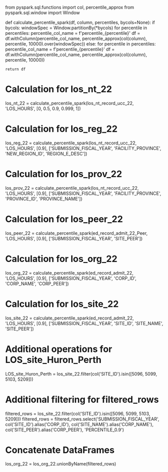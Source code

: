 from pyspark.sql.functions import col, percentile_approx
from pyspark.sql.window import Window

def calculate_percentile_spark(df, column, percentiles, bycols=None):
    if bycols:
        windowSpec = Window.partitionBy(*bycols)
        for percentile in percentiles:
            percentile_col_name = f'percentile_{percentile}'
            df = df.withColumn(percentile_col_name, percentile_approx(col(column), percentile, 10000).over(windowSpec))
    else:
        for percentile in percentiles:
            percentile_col_name = f'percentile_{percentile}'
            df = df.withColumn(percentile_col_name, percentile_approx(col(column), percentile, 10000))

    return df

# Calculation for los_nt_22
los_nt_22 = calculate_percentile_spark(los_nt_record_ucc_22, 'LOS_HOURS', [0, 0.5, 0.9, 0.999, 1])

# Calculation for los_reg_22
los_reg_22 = calculate_percentile_spark(los_nt_record_ucc_22, 'LOS_HOURS', [0.9], ['SUBMISSION_FISCAL_YEAR', 'FACILITY_PROVINCE', 'NEW_REGION_ID', 'REGION_E_DESC'])

# Calculation for los_prov_22
los_prov_22 = calculate_percentile_spark(los_nt_record_ucc_22, 'LOS_HOURS', [0.9], ['SUBMISSION_FISCAL_YEAR', 'FACILITY_PROVINCE', 'PROVINCE_ID', 'PROVINCE_NAME'])

# Calculation for los_peer_22
los_peer_22 = calculate_percentile_spark(ed_record_admit_22_Peer, 'LOS_HOURS', [0.9], ['SUBMISSION_FISCAL_YEAR', 'SITE_PEER'])

# Calculation for los_org_22
los_org_22 = calculate_percentile_spark(ed_record_admit_22, 'LOS_HOURS', [0.9], ['SUBMISSION_FISCAL_YEAR', 'CORP_ID', 'CORP_NAME', 'CORP_PEER'])

# Calculation for los_site_22
los_site_22 = calculate_percentile_spark(ed_record_admit_22, 'LOS_HOURS', [0.9], ['SUBMISSION_FISCAL_YEAR', 'SITE_ID', 'SITE_NAME', 'SITE_PEER'])

# Additional operations for LOS_site_Huron_Perth
LOS_site_Huron_Perth = los_site_22.filter(col('SITE_ID').isin([5096, 5099, 5103, 5209]))

# Additional filtering for filtered_rows
filtered_rows = los_site_22.filter(col('SITE_ID').isin([5096, 5099, 5103, 5209]))
filtered_rows = filtered_rows.select('SUBMISSION_FISCAL_YEAR', col('SITE_ID').alias('CORP_ID'), col('SITE_NAME').alias('CORP_NAME'), col('SITE_PEER').alias('CORP_PEER'), 'PERCENTILE_0.9')

# Concatenate DataFrames
los_org_22 = los_org_22.unionByName(filtered_rows)
